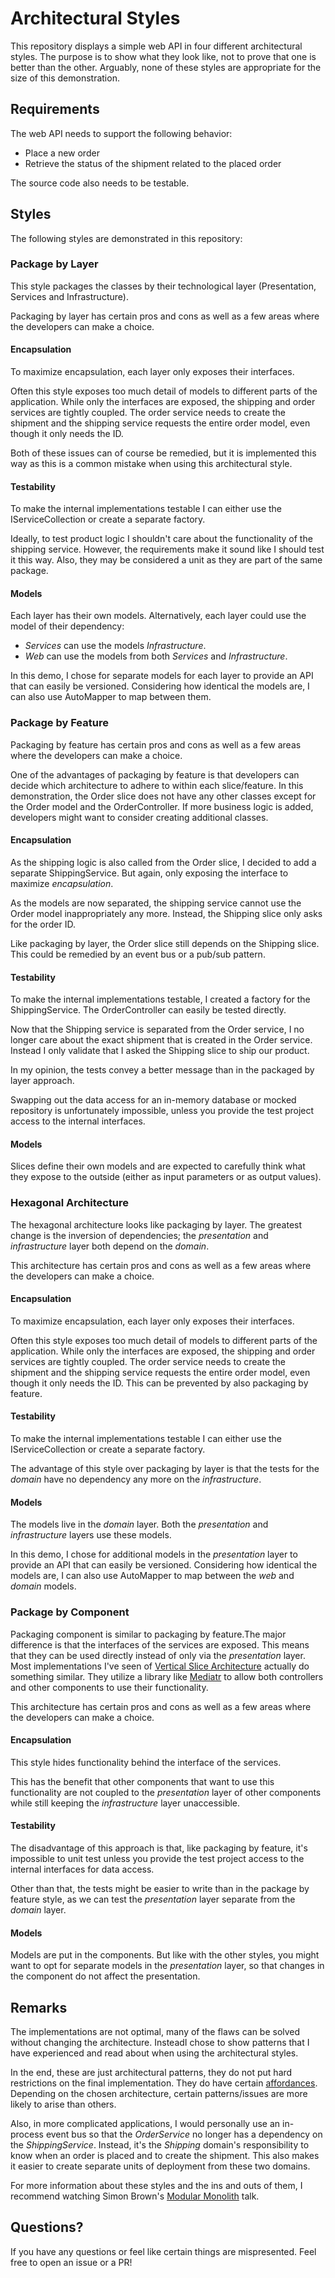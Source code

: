 # Architectural Styles
This repository displays a simple web API in four different architectural styles.
The purpose is to show what they look like, not to prove that one is better than the other.
Arguably, none of these styles are appropriate for the size of this demonstration.

## Requirements
The web API needs to support the following behavior:
- Place a new order
- Retrieve the status of the shipment related to the placed order

The source code also needs to be testable.

## Styles
The following styles are demonstrated in this repository:

### Package by Layer
This style packages the classes by their technological layer (Presentation, Services and Infrastructure).

Packaging by layer has certain pros and cons as well as a few areas where the developers can make a choice.

#### Encapsulation
To maximize encapsulation, each layer only exposes their interfaces.

Often this style exposes too much detail of models to different parts of the application.
While only the interfaces are exposed, the shipping and order services are tightly coupled.
The order service needs to create the shipment and the shipping service requests the entire order model, even though it only needs the ID.

Both of these issues can of course be remedied, but it is implemented this way as this is a common mistake when using this architectural style.

#### Testability
To make the internal implementations testable I can either use the IServiceCollection or create a separate factory.

Ideally, to test product logic I shouldn't care about the functionality of the shipping service. However, the requirements make it sound like I should test it this way. Also, they may be considered a unit as they are part of the same package.

#### Models
Each layer has their own models. Alternatively, each layer could use the model of their dependency:
- _Services_ can use the models _Infrastructure_.
- _Web_ can use the models from both _Services_ and _Infrastructure_.

In this demo, I chose for separate models for each layer to provide an API that can easily be versioned.
Considering how identical the models are, I can also use AutoMapper to map between them.

### Package by Feature
Packaging by feature has certain pros and cons as well as a few areas where the developers can make a choice.

One of the advantages of packaging by feature is that developers can decide which architecture to adhere to within each slice/feature. In this demonstration, the Order slice does not have any other classes except for the Order model and the OrderController. If more business logic is added, developers might want to consider creating additional classes.

#### Encapsulation
As the shipping logic is also called from the Order slice, I decided to add a separate ShippingService. But again, only exposing the interface to maximize *encapsulation*.

As the models are now separated, the shipping service cannot use the Order model inappropriately any more. Instead, the Shipping slice only asks for the order ID.

Like packaging by layer, the Order slice still depends on the Shipping slice. This could be remedied by an event bus or a pub/sub pattern.

#### Testability
To make the internal implementations testable, I created a factory for the ShippingService. The OrderController can easily be tested directly.

Now that the Shipping service is separated from the Order service, I no longer care about the exact shipment that is created in the Order service. Instead I only validate that I asked the Shipping slice to ship our product.

In my opinion, the tests convey a better message than in the packaged by layer approach.

Swapping out the data access for an in-memory database or mocked repository is unfortunately impossible, unless you provide the test project access to the internal interfaces.

#### Models
Slices define their own models and are expected to carefully think what they expose to the outside (either as input parameters or as output values).

### Hexagonal Architecture
The hexagonal architecture looks like packaging by layer. The greatest change is the inversion of dependencies; the _presentation_ and _infrastructure_ layer both depend on the _domain_.

This architecture has certain pros and cons as well as a few areas where the developers can make a choice.

#### Encapsulation
To maximize encapsulation, each layer only exposes their interfaces.

Often this style exposes too much detail of models to different parts of the application.  While only the interfaces are exposed, the shipping and order services are tightly coupled.
The order service needs to create the shipment and the shipping service requests the entire order model, even though it only needs the ID. This can be prevented by also packaging by feature.

#### Testability
To make the internal implementations testable I can either use the IServiceCollection or create a separate factory.

The advantage of this style over packaging by layer is that the tests for the _domain_ have no dependency any more on the _infrastructure_.

#### Models
The models live in the _domain_ layer. Both the _presentation_ and _infrastructure_ layers use these models.

In this demo, I chose for additional models in the _presentation_ layer to provide an API that can easily be versioned.
Considering how identical the models are, I can also use AutoMapper to map between the _web_ and _domain_ models.

### Package by Component
Packaging component is similar to packaging by feature.The major difference is that the interfaces of the services are exposed. This means that they can be used directly instead of only via the _presentation_ layer. Most implementations I've seen of [Vertical Slice Architecture](https://jimmybogard.com/vertical-slice-architecture/) actually do something similar. They utilize a library like [Mediatr](https://github.com/jbogard/MediatR) to allow both controllers and other components to use their functionality.

This architecture has certain pros and cons as well as a few areas where the developers can make a choice.

#### Encapsulation
This style hides functionality behind the interface of the services.

This has the benefit that other components that want to use this functionality are not coupled to the _presentation_ layer of other components while still keeping the _infrastructure_ layer unaccessible.

#### Testability
The disadvantage of this approach is that, like packaging by feature, it's impossible to unit test unless you provide the test project access to the internal interfaces for data access.

Other than that, the tests might be easier to write than in the package by feature style, as we can test the _presentation_ layer separate from the _domain_ layer.

#### Models
Models are put in the components. But like with the other styles, you might want to opt for separate models in the _presentation_ layer, so that changes in the component do not affect the presentation.

## Remarks
The implementations are not optimal, many of the flaws can be solved without changing the architecture. InsteadI chose to show patterns that I have experienced and read about when using the architectural styles.

In the end, these are just architectural patterns, they do not put hard restrictions on the final implementation. They do have certain [affordances](https://sandimetz.com/blog/2018/21/what-does-oo-afford). Depending on the chosen architecture, certain patterns/issues are more likely to arise than others.

Also, in more complicated applications, I would personally use an in-process event bus so that the _OrderService_ no longer has a dependency on the _ShippingService_. Instead, it's the _Shipping_ domain's responsibility to know when an order is placed and to create the shipment. This also makes it easier to create separate units of deployment from these two domains.

For more information about these styles and the ins and outs of them, I recommend watching Simon Brown's [Modular Monolith](https://www.youtube.com/watch?v=5OjqD-ow8GE) talk.

## Questions?
If you have any questions or feel like certain things are mispresented. Feel free to open an issue or a PR!

